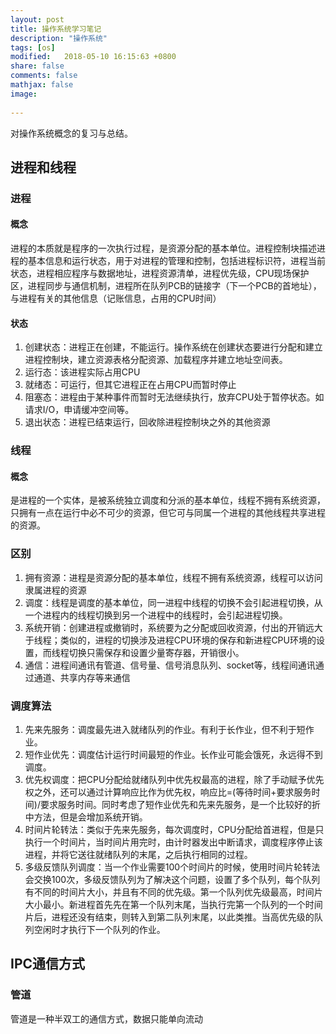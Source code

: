 ```yaml
---
layout: post
title: 操作系统学习笔记
description: "操作系统"
tags: [os]
modified:   2018-05-10 16:15:63 +0800
share: false
comments: false
mathjax: false
image:
  
---
```


对操作系统概念的复习与总结。

<!--more-->

## 进程和线程

### 进程

#### 概念

进程的本质就是程序的一次执行过程，是资源分配的基本单位。进程控制块描述进程的基本信息和运行状态，用于对进程的管理和控制，包括进程标识符，进程当前状态，进程相应程序与数据地址，进程资源清单，进程优先级，CPU现场保护区，进程同步与通信机制，进程所在队列PCB的链接字（下一个PCB的首地址），与进程有关的其他信息（记账信息，占用的CPU时间）

#### 状态

1. 创建状态：进程正在创建，不能运行。操作系统在创建状态要进行分配和建立进程控制块，建立资源表格分配资源、加载程序并建立地址空间表。
1. 运行态：该进程实际占用CPU
1. 就绪态：可运行，但其它进程正在占用CPU而暂时停止
1. 阻塞态：进程由于某种事件而暂时无法继续执行，放弃CPU处于暂停状态。如请求I/O，申请缓冲空间等。
1. 退出状态：进程已结束运行，回收除进程控制块之外的其他资源

### 线程

#### 概念

是进程的一个实体，是被系统独立调度和分派的基本单位，线程不拥有系统资源，只拥有一点在运行中必不可少的资源，但它可与同属一个进程的其他线程共享进程的资源。

### 区别

1. 拥有资源：进程是资源分配的基本单位，线程不拥有系统资源，线程可以访问隶属进程的资源
1. 调度：线程是调度的基本单位，同一进程中线程的切换不会引起进程切换，从一个进程内的线程切换到另一个进程中的线程时，会引起进程切换。
1. 系统开销：创建进程或撤销时，系统要为之分配或回收资源，付出的开销远大于线程；类似的，进程的切换涉及进程CPU环境的保存和新进程CPU环境的设置，而线程切换只需保存和设置少量寄存器，开销很小。
1. 通信：进程间通讯有管道、信号量、信号消息队列、socket等，线程间通讯通过通道、共享内存等来通信

### 调度算法

1. 先来先服务：调度最先进入就绪队列的作业。有利于长作业，但不利于短作业。
1. 短作业优先：调度估计运行时间最短的作业。长作业可能会饿死，永远得不到调度。
1. 优先权调度：把CPU分配给就绪队列中优先权最高的进程，除了手动赋予优先权之外，还可以通过计算响应比作为优先权，响应比=(等待时间+要求服务时间)/要求服务时间。同时考虑了短作业优先和先来先服务，是一个比较好的折中方法，但是会增加系统开销。
1. 时间片轮转法：类似于先来先服务，每次调度时，CPU分配给首进程，但是只执行一个时间片，当时间片用完时，由计时器发出中断请求，调度程序停止该进程，并将它送往就绪队列的末尾，之后执行相同的过程。
1. 多级反馈队列调度：当一个作业需要100个时间片的时候，使用时间片轮转法会交换100次，多级反馈队列为了解决这个问题，设置了多个队列，每个队列有不同的时间片大小，并且有不同的优先级。第一个队列优先级最高，时间片大小最小。新进程首先先在第一个队列末尾，当执行完第一个队列的一个时间片后，进程还没有结束，则转入到第二队列末尾，以此类推。当高优先级的队列空闲时才执行下一个队列的作业。

## IPC通信方式

### 管道

管道是一种半双工的通信方式，数据只能单向流动